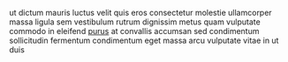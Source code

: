 ut dictum mauris luctus velit quis eros consectetur molestie ullamcorper massa
ligula sem vestibulum rutrum dignissim metus quam vulputate commodo in eleifend
[purus](generated_webpages/ornare6.md) at convallis accumsan sed condimentum
sollicitudin fermentum condimentum eget massa arcu vulputate vitae in ut duis